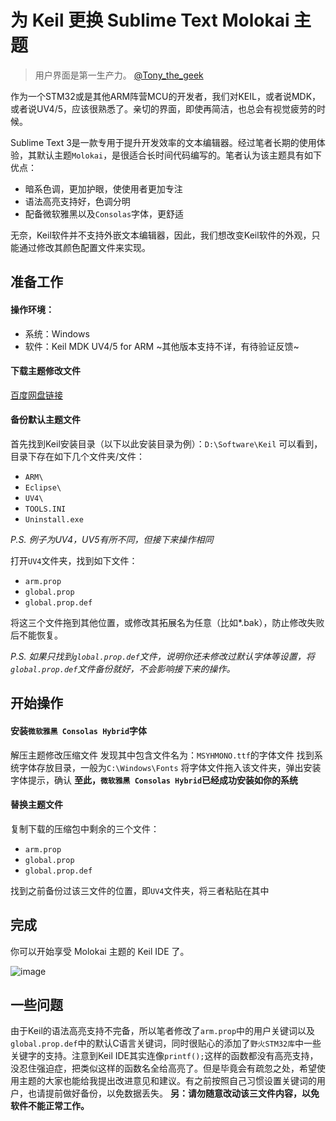 # 为 Keil 更换 Sublime Text Molokai 主题
> 用户界面是第一生产力。 [@Tony_the_geek](http://weibo.com/724123001)

作为一个STM32或是其他ARM阵营MCU的开发者，我们对KEIL，或者说MDK，或者说UV4/5，应该很熟悉了。亲切的界面，即使再简洁，也总会有视觉疲劳的时候。

Sublime Text 3是一款专用于提升开发效率的文本编辑器。经过笔者长期的使用体验，其默认主题`Molokai`，是很适合长时间代码编写的。笔者认为该主题具有如下优点：
- 暗系色调，更加护眼，使使用者更加专注
- 语法高亮支持好，色调分明
- 配备微软雅黑以及`Consolas`字体，更舒适

无奈，Keil软件并不支持外嵌文本编辑器，因此，我们想改变Keil软件的外观，只能通过修改其颜色配置文件来实现。

## 准备工作
#### 操作环境：
- 系统：Windows
- 软件：Keil MDK UV4/5 for ARM
~其他版本支持不详，有待验证反馈~

#### 下载主题修改文件
[百度网盘链接](http://pan.baidu.com/s/1qYu9x4w)

#### 备份默认主题文件
首先找到Keil安装目录（以下以此安装目录为例）：`D:\Software\Keil`
可以看到，目录下存在如下几个文件夹/文件：
- `ARM\`
- `Eclipse\`
- `UV4\`
- `TOOLS.INI`
- `Uninstall.exe`

*P.S. 例子为UV4，UV5有所不同，但接下来操作相同*

打开`UV4`文件夹，找到如下文件：
- `arm.prop`
- `global.prop`
- `global.prop.def`

将这三个文件拖到其他位置，或修改其拓展名为任意（比如*.bak），防止修改失败后不能恢复。

*P.S. 如果只找到`global.prop.def`文件，说明你还未修改过默认字体等设置，将`global.prop.def`文件备份就好，不会影响接下来的操作。*

## 开始操作
#### 安装`微软雅黑 Consolas Hybrid`字体
解压主题修改压缩文件
发现其中包含文件名为：`MSYHMONO.ttf`的字体文件
找到系统字体存放目录，一般为`C:\Windows\Fonts`
将字体文件拖入该文件夹，弹出安装字体提示，确认
**至此，`微软雅黑 Consolas Hybrid`已经成功安装如你的系统**

#### 替换主题文件
复制下载的压缩包中剩余的三个文件：
- `arm.prop`
- `global.prop`
- `global.prop.def`

找到之前备份过该三文件的位置，即`UV4`文件夹，将三者粘贴在其中

## 完成
你可以开始享受 Molokai 主题的 Keil IDE 了。

![image](https://github.com/wsslsy/Keil_UV4_ARM_IDE_Molokai_Theme/blob/master/Molokai%20for%20Keil.png)

## 一些问题
由于Keil的语法高亮支持不完备，所以笔者修改了`arm.prop`中的用户关键词以及`global.prop.def`中的默认C语言关键词，同时很贴心的添加了`野火STM32库`中一些关键字的支持。注意到Keil IDE其实连像`printf();`这样的函数都没有高亮支持，没忍住强迫症，把类似这样的函数名全给高亮了。但是毕竟会有疏忽之处，希望使用主题的大家也能给我提出改进意见和建议。有之前按照自己习惯设置关键词的用户，也请提前做好备份，以免数据丢失。
**另：请勿随意改动该三文件内容，以免软件不能正常工作。**
